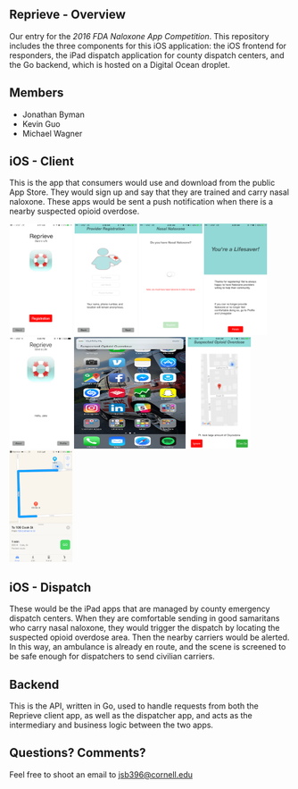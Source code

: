 ## Reprieve - Overview
Our entry for the _2016 FDA Naloxone App Competition_. This repository includes the three components for this iOS application: the iOS frontend for responders, the iPad dispatch application for county dispatch centers, and the Go backend, which is hosted on a Digital Ocean droplet.

## Members
* Jonathan Byman
* Kevin Guo
* Michael Wagner

## iOS - Client
This is the app that consumers would use and download from the public App Store. They would sign up and say that they are trained and carry nasal naloxone. These apps would be sent a push notification when there is a nearby suspected opioid overdose.

<img src="UI/Client/homepage.PNG" alt="Homepage" height="200px"/>   
<img src="UI/Client/register.PNG" alt="Register" height="200px"/>
<img src="UI/Client/has_naloxone.PNG" alt="Has Naloxone" height="200px"/>
<img src="UI/Client/lifesaver.PNG" alt="Lifesaver" height="200px"/>
<img src="UI/Client/greeting.PNG" alt="Greeting" height="200px"/>
<img src="UI/Client/push_notification.PNG" alt="Push Notification" width="200px" height="200px"/>
<img src="UI/Client/call.PNG" alt="Call" height="200px"/>
<img src="UI/Client/apple_maps.PNG" alt="Apple Maps" height="200px"/>

## iOS - Dispatch
These would be the iPad apps that are managed by county emergency dispatch centers. When they are comfortable sending in good samaritans who carry nasal naloxone, they would trigger the dispatch by locating the suspected opioid overdose area. Then the nearby carriers would be alerted. In this way, an ambulance is already en route, and the scene is screened to be safe enough for dispatchers to send civilian carriers.

## Backend
This is the API, written in Go, used to handle requests from both the Reprieve client app, as well as the dispatcher app, and acts as the intermediary and business logic between the two apps. 

## Questions? Comments?
Feel free to shoot an email to jsb396@cornell.edu
